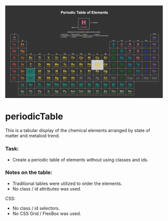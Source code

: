 ![ScreenShot](./screenshots/screenshot1.png)

# periodicTable

This is a tabular display of the chemical elements arranged by state of matter and metaloid trend.

### Task:
- Create a periodic table of elements without using classes and ids.

### Notes on the table:

- Traditional tables were utilized to order the elements.
- No class / id attributes was used.

CSS:
- No class / id selectors.
- No CSS Grid / FlexBox was used.
